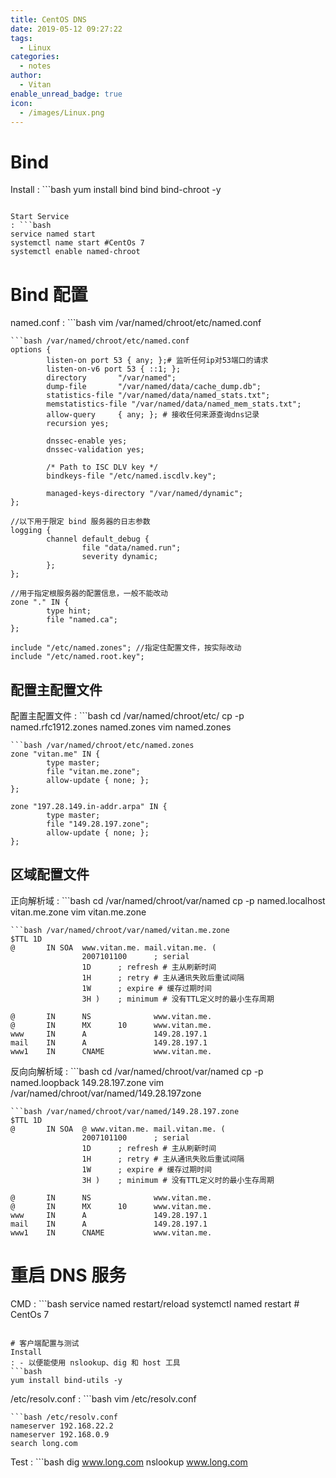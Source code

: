 ```yaml
---
title: CentOS DNS
date: 2019-05-12 09:27:22
tags:
  - Linux
categories:
  - notes
author:
  - Vitan
enable_unread_badge: true
icon:
  - /images/Linux.png
---
```

# Bind
Install
: ```bash
  yum install bind bind bind-chroot -y
  ```

Start Service
: ```bash
  service named start
  systemctl name start #CentOs 7
  systemctl enable named-chroot
  ```

# Bind 配置
named.conf
: ```bash
  vim /var/named/chroot/etc/named.conf
  ```
  ```bash /var/named/chroot/etc/named.conf
  options {
          listen-on port 53 { any; };# 监听任何ip对53端口的请求
          listen-on-v6 port 53 { ::1; };
          directory       "/var/named";
          dump-file       "/var/named/data/cache_dump.db";
          statistics-file "/var/named/data/named_stats.txt";
          memstatistics-file "/var/named/data/named_mem_stats.txt";
          allow-query     { any; }; # 接收任何来源查询dns记录
          recursion yes;

          dnssec-enable yes;
          dnssec-validation yes;

          /* Path to ISC DLV key */
          bindkeys-file "/etc/named.iscdlv.key";

          managed-keys-directory "/var/named/dynamic";
  };

  //以下用于限定 bind 服务器的日志参数
  logging {
          channel default_debug {
                  file "data/named.run";
                  severity dynamic;
          };
  };

  //用于指定根服务器的配置信息，一般不能改动
  zone "." IN {
          type hint;
          file "named.ca";
  };

  include "/etc/named.zones"; //指定住配置文件，按实际改动
  include "/etc/named.root.key";
  ```

## 配置主配置文件

配置主配置文件
: ```bash
  cd /var/named/chroot/etc/
  cp -p named.rfc1912.zones named.zones
  vim named.zones
  ```
  ```bash /var/named/chroot/etc/named.zones
  zone "vitan.me" IN {
          type master;
          file "vitan.me.zone";
          allow-update { none; };
  };

  zone "197.28.149.in-addr.arpa" IN {
          type master;
          file "149.28.197.zone";
          allow-update { none; };
  };
  ```

## 区域配置文件

正向解析域
: ```bash
  cd /var/named/chroot/var/named
  cp -p named.localhost vitan.me.zone
  vim vitan.me.zone
  ```
  ```bash /var/named/chroot/var/named/vitan.me.zone
  $TTL 1D
  @       IN SOA  www.vitan.me. mail.vitan.me. (
                  2007101100      ; serial
                  1D      ; refresh # 主从刷新时间
                  1H      ; retry # 主从通讯失败后重试间隔
                  1W      ; expire # 缓存过期时间
                  3H )    ; minimum # 没有TTL定义时的最小生存周期

  @       IN      NS              www.vitan.me.
  @       IN      MX      10      www.vitan.me.
  www     IN      A               149.28.197.1
  mail    IN      A               149.28.197.1
  www1    IN      CNAME           www.vitan.me.
  ```

反向向解析域
: ```bash
  cd /var/named/chroot/var/named
  cp -p named.loopback 149.28.197.zone
  vim /var/named/chroot/var/named/149.28.197zone
  ```
  ```bash /var/named/chroot/var/named/149.28.197.zone
  $TTL 1D
  @       IN SOA  @ www.vitan.me. mail.vitan.me. (
                  2007101100      ; serial
                  1D      ; refresh # 主从刷新时间
                  1H      ; retry # 主从通讯失败后重试间隔
                  1W      ; expire # 缓存过期时间
                  3H )    ; minimum # 没有TTL定义时的最小生存周期

  @       IN      NS              www.vitan.me.
  @       IN      MX      10      www.vitan.me.
  www     IN      A               149.28.197.1
  mail    IN      A               149.28.197.1
  www1    IN      CNAME           www.vitan.me.
  ```

# 重启 DNS 服务
CMD
: ```bash
  service named restart/reload
  systemctl named restart # CentOs 7
  ```

# 客户端配置与测试
Install
: - 以便能使用 nslookup、dig 和 host 工具
  ```bash
  yum install bind-utils -y
  ```

/etc/resolv.conf
: ```bash
  vim /etc/resolv.conf
  ```
  ```bash /etc/resolv.conf
  nameserver 192.168.22.2
  nameserver 192.168.0.9
  search long.com
  ```

Test
: ```bash
  dig www.long.com
  nslookup www.long.com
  ```